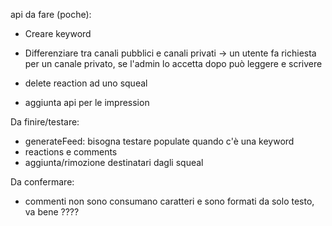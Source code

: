 api da fare (poche):

- Creare keyword

- Differenziare tra canali pubblici e canali privati -> un utente fa richiesta per un canale privato, se l'admin lo accetta dopo può leggere e scrivere

- delete reaction ad uno squeal

- aggiunta api per le impression

Da finire/testare:

- generateFeed: bisogna testare populate quando c'è una keyword
- reactions e comments
- aggiunta/rimozione destinatari dagli squeal

Da confermare:

- commenti non sono consumano caratteri e sono formati da solo testo, va bene ????
